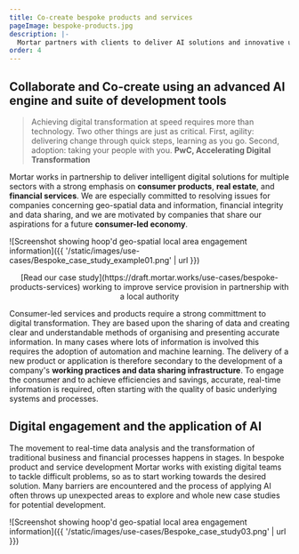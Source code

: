 ```yaml
---
title: Co-create bespoke products and services
pageImage: bespoke-products.jpg
description: |-
  Mortar partners with clients to deliver AI solutions and innovative user engagement alongside resolving data issues concerning compliance, security and identity.
order: 4
---
```


Collaborate and Co-create using an advanced AI engine and suite of development tools
-----------------------------------------------------------------------------------------------------

> Achieving digital transformation at speed requires more than technology. Two other things are just as critical. First, agility: delivering change through quick steps, learning as you go. Second, adoption: taking your people with you.
> **PwC, Accelerating Digital Transformation**

Mortar works in partnership to deliver intelligent digital solutions for multiple sectors with a strong emphasis on **consumer products**, **real estate**, and **financial services**. We are especially committed to resolving issues for companies concerning geo-spatial data and information, financial integrity and data sharing, and we are motivated by companies that share our aspirations for a future **consumer-led economy**.

![Screenshot showing hoop'd geo-spatial local area engagement information]({{ '/static/images/use-cases/Bespoke_case_study_example01.png' | url }})
<div align="center">
[Read our case study](https://draft.mortar.works/use-cases/bespoke-products-services) working to improve service provision in partnership with a local authority 
</div>

Consumer-led services and products require a strong committment to digital transformation. They are based upon the sharing of data and creating clear and understandable methods of organising and presenting accurate information. In many cases where lots of information is involved this requires the adoption of automation and machine learning. The delivery of a new product or application is therefore secondary to the development of a company's **working practices and data sharing infrastructure**. To engage the consumer and to achieve efficiencies and savings, accurate, real-time information is required, often starting with the quality of basic underlying systems and processes.

Digital engagement and the application of AI
-----------------------------------------------------------------------------------------------------

The movement to real-time data analysis and the transformation of traditional business and financial processes happens in stages. In bespoke product and service development Mortar works with existing digital teams to tackle difficult problems, so as to start working towards the desired solution. Many barriers are encountered and the process of applying AI often throws up unexpected areas to explore and whole new case studies for potential development.

![Screenshot showing hoop'd geo-spatial local area engagement information]({{ '/static/images/use-cases/Bespoke_case_study03.png' | url }})
